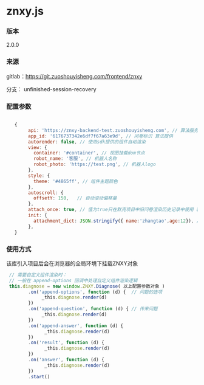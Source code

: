 # znxy.js

### 版本

2.0.0

### 来源

gitlab：<a href="https://git.zuoshouyisheng.com/frontend/znxy">https://git.zuoshouyisheng.com/frontend/znxy</a>

分支： unfinished-session-recovery

### 配置参数

```js

   {    
        api: 'https://znxy-backend-test.zuoshouyisheng.com', // 算法服务地址
        app_id: '6176737342e6df7f67a63e9d', // 问卷标识 算法提供
        autorender: false, // 使用sdk提供的组件自动渲染
        view: {
          container: '#container', // 视图挂载dom节点
          robot_name: '客服', // 机器人名称 
          robot_photo: 'https://test.png', // 机器人logo
        },
        style: {
          theme: '#4865ff', // 组件主题颜色
        },
        autoscroll: {
          offsetY: 150,   // 自动滚动偏移量
        },
        attach_once: true, // 值为true只在默克项目中旧问卷渲染历史记录中使用 新问卷渲染历史记录则不用默认为false
        init: {
          attachment_dict: JSON.stringify({ name:'zhangtao',age:12}), // 需要携带给算法的数据
        },
   }
```

### 使用方式

该库引入项目后会在浏览器的全局环境下挂载ZNXY对象

```js
 // 需要自定义组件渲染时：
 // 一般在 append-options 回调中处理自定义组件渲染逻辑
 this.diagnose = new window.ZNXY.Diagnose( 以上配置参数对象 )
        .on('append-options', function (d) {  // 问题的选项
             _this.diagnose.render(d)
        })
        .on('append-question', function (d) { // 传来问题
             _this.diagnose.render(d)
        })
        .on('append-answer', function (d) { 
              _this.diagnose.render(d)
        })
        .on('result', function (d) {  
              _this.diagnose.render(d)
        })
        .on('answer', function (d) {
              _this.diagnose.render(d)
        })
        .start()
```

### 


